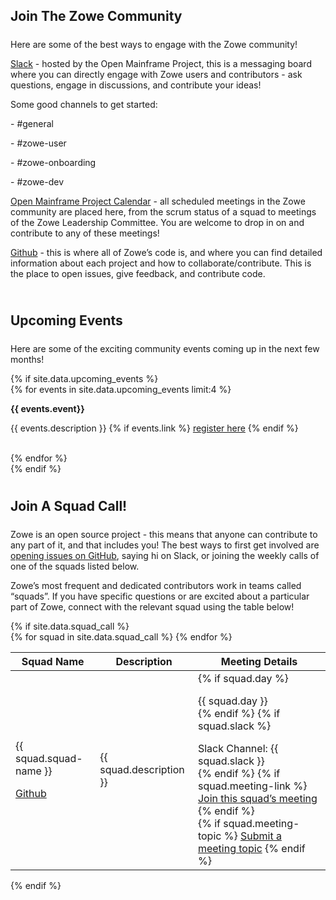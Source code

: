 ---
---

<!-- SPDX-License-Identifier: CC-BY-4.0 -->
<!-- Copyright Contributors to the Zowe project. -->

<section class="whitebackground">
  <h1 id="download" style="margin-bottom: 1.5rem">Join The Zowe Community</h1>
  <p>Here are some of the best ways to engage with the Zowe community!</p>

  <p><a href="{{ }}">Slack</a> - hosted by the Open Mainframe Project, this is a messaging board where you can directly engage with Zowe users and contributors - ask questions, engage in discussions, and contribute your ideas!</p>

  <div>
    <p>Some good channels to get started:</p>
    <p style="margin-bottom: 0">- #general</p>
    <p style="margin-bottom: 0">- #zowe-user</p>
    <p style="margin-bottom: 0">- #zowe-onboarding</p>
    <p>- #zowe-dev</p>
  </div>

  <p><a href="{{ }}">Open Mainframe Project Calendar</a> - all scheduled meetings in the Zowe community are placed here, from the scrum status of a squad to meetings of the Zowe Leadership Committee. You are welcome to drop in on and contribute to any of these meetings!</p>

  <p><a href="{{ }}">Github</a> - this is where all of Zowe’s code is, and where you can find detailed information about each project and how to collaborate/contribute. This is the place to open issues, give feedback, and contribute code.</p>

  <div style="padding-top: 2%">
    <h2 style="margin-bottom: 1.5rem">Upcoming Events</h2>
    <p>Here are some of the exciting community events coming up in the next few months!</p>
    <div>
      {% if site.data.upcoming_events %}
        <div class="row">
          {% for events in site.data.upcoming_events limit:4 %}
            <p class="col-md-4"><strong>{{ events.event}}</strong></p>
            <p class="col-md-8">{{ events.description }}
              {% if events.link %}
                <a href="{{ events.link }}">register here</a>
              {% endif %}
            </p>
            <br>
          {% endfor %}
        </div>
      {% endif %}
    </div>
  </div>

  <div style="padding-top: 2%">
    <h2 style="margin-bottom: 1.5rem">Join A Squad Call!</h2>
    <p>Zowe is an open source project - this means that anyone can contribute to any part of it, and that includes you! The best ways to first get involved are <a href="{{ }}">opening issues on GitHub</a>, saying hi on Slack, or joining the weekly calls of one of the squads listed below.</p>
    <p>Zowe’s most frequent and dedicated contributors work in teams called “squads”. If you have specific questions or are excited about a particular part of Zowe, connect with the relevant squad using the table below!</p>
    {% if site.data.squad_call %}
    <div>
      <table class="table table-bordered">
        <thead>
          <tr>
            <th scope="col">Squad Name</th>
            <th scope="col" colspan="2">Description</th>
            <th scope="col">Meeting Details</th>
          </tr>
        </thead>
        <tbody>
          {% for squad in site.data.squad_call %}
            <tr>
              <td>
                <p style="margin-bottom: 0">{{ squad.squad-name }}</p>
                <a href="{{ squad.github-link }}"><p>Github</p></a>
              </td>
              <td colspan="2">{{ squad.description }}</td>
              <td>
                {% if squad.day %}
                  <p style="margin-bottom: 0rem">{{ squad.day }}</p>
                {% endif %}
                {% if squad.slack %}
                  <p style="margin-bottom: 0rem">Slack Channel: {{ squad.slack }}</p>
                {% endif %}
                {% if squad.meeting-link %}
                  <a href="{{ squad.meeting-link }}">Join this squad’s meeting</a>
                {% endif %}
                <br>
                {% if squad.meeting-topic %}
                  <a href="{{ squad.meeting-topic }}">Submit a meeting topic</a>
                {% endif %}
              </td>
            </tr>
          {% endfor %}
        </tbody>
      </table>
    </div>
    {% endif %}
  </div>
</section>
